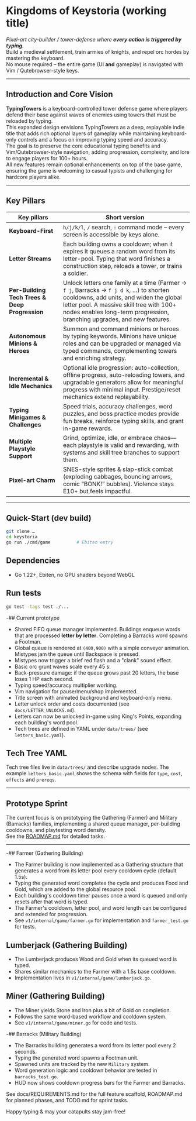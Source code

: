 # Kingdoms of Keystoria (working title)

*Pixel-art city-builder / tower-defense where **every action is triggered by typing.***  
Build a medieval settlement, train armies of knights, and repel orc hordes by mastering the keyboard.  
No mouse required – the entire game (UI **and** gameplay) is navigated with Vim / Qutebrowser-style keys.

---

## Introduction and Core Vision

**TypingTowers** is a keyboard-controlled tower defense game where players defend their base against waves of enemies using towers that must be reloaded by typing.  
This expanded design envisions TypingTowers as a deep, replayable indie title that adds rich optional layers of gameplay while maintaining keyboard-only controls and a focus on improving typing speed and accuracy.  
The goal is to preserve the core educational typing benefits and Vim/Qutebrowser-style navigation, adding progression, complexity, and lore to engage players for 100+ hours.  
All new features remain optional enhancements on top of the base game, ensuring the game is welcoming to casual typists and challenging for hardcore players alike.

---

## Key Pillars

| Key pillars | Short version |
|-------------|---------------|
| **Keyboard-First** | `h/j/k/l`, `/` search, `:` command mode – every screen is accessible by keys alone. |
| **Letter Streams** | Each building owns a cooldown; when it expires it queues a random word from its letter-pool. Typing that word finishes a construction step, reloads a tower, or trains a soldier. |
| **Per-Building Tech Trees & Deep Progression** | Unlock letters one family at a time (Farmer → `f j`, Barracks → `f j d k`, …) to shorten cooldowns, add units, and widen the global letter pool. A massive skill tree with 100+ nodes enables long-term progression, branching upgrades, and new features. |
| **Autonomous Minions & Heroes** | Summon and command minions or heroes by typing keywords. Minions have unique roles and can be upgraded or managed via typed commands, complementing towers and enriching strategy. |
| **Incremental & Idle Mechanics** | Optional idle progression: auto-collection, offline progress, auto-reloading towers, and upgradable generators allow for meaningful progress with minimal input. Prestige/reset mechanics extend replayability. |
| **Typing Minigames & Challenges** | Speed trials, accuracy challenges, word puzzles, and boss practice modes provide fun breaks, reinforce typing skills, and grant in-game rewards. |
| **Multiple Playstyle Support** | Grind, optimize, idle, or embrace chaos—each playstyle is valid and rewarding, with systems and skill tree branches to support them. |
| **Pixel-art Charm** | SNES-style sprites & slap-stick combat (exploding cabbages, bouncing arrows, comic “BONK!” bubbles). Violence stays E10+ but feels impactful. |

---

## Quick-Start (dev build)

```bash
git clone …
cd keystoria
go run ./cmd/game          # Ebiten entry
```

## Dependencies

- Go 1.22+, Ebiten, no GPU shaders beyond WebGL

## Run tests

```bash
go test -tags test ./...
```

-## Current prototype

- Shared FIFO queue manager implemented. Buildings enqueue words that are processed **letter by letter**. Completing a Barracks word spawns a Footman.
- Global queue is rendered at `(400,900)` with a simple conveyor animation. Mistypes jam the queue until Backspace is pressed.
- Mistypes now trigger a brief red flash and a "clank" sound effect.
- Basic orc grunt waves scale every 45 s.
 - Back-pressure damage: if the queue grows past 20 letters, the base loses 1 HP each second.
- Typing speed/accuracy multiplier working.
- Vim navigation for pause/menu/shop implemented.
- Title screen with animated background and keyboard-only menu.
- Letter unlock order and costs documented (see `docs/LETTER_UNLOCKS.md`).
- Letters can now be unlocked in-game using King's Points, expanding each building's word pool.
- Tech trees are defined in YAML under `data/trees/` (see `letters_basic.yaml`).

## Tech Tree YAML

Tech tree files live in `data/trees/` and describe upgrade nodes. The example
`letters_basic.yaml` shows the schema with fields for `type`, `cost`, `effects`
and `prereqs`.

---

## Prototype Sprint

The current focus is on prototyping the Gathering (Farmer) and Military (Barracks) families, implementing a shared queue manager, per-building cooldowns, and playtesting word density.  
See the [ROADMAP.md](./ROADMAP.md) for detailed tasks.

---

-## Farmer (Gathering Building)

- The Farmer building is now implemented as a Gathering structure that generates a word from its letter pool every cooldown cycle (default 1.5s).
- Typing the generated word completes the cycle and produces Food and Gold, which are added to the global resource pool.
- Each building's cooldown timer pauses once a word is queued and only resets after that word is typed.
- The Farmer's cooldown, letter pool, and word length can be configured and extended for progression.
- See `v1/internal/game/farmer.go` for implementation and `farmer_test.go` for tests.

## Lumberjack (Gathering Building)

- The Lumberjack produces Wood and Gold when its queued word is typed.
- Shares similar mechanics to the Farmer with a 1.5s base cooldown.
- Implementation lives in `v1/internal/game/lumberjack.go`.

## Miner (Gathering Building)

- The Miner yields Stone and Iron plus a bit of Gold on completion.
- Follows the same word-based workflow and cooldown system.
- See `v1/internal/game/miner.go` for code and tests.

-## Barracks (Military Building)

- The Barracks building generates a word from its letter pool every 2 seconds.
- Typing the generated word spawns a Footman unit.
- Spawned units are tracked by the new `Military` system.
- Word generation logic and cooldown behavior are tested in `barracks_test.go`.
- HUD now shows cooldown progress bars for the Farmer and Barracks.

See docs/REQUIREMENTS.md for the full feature scaffold, ROADMAP.md for planned phases, and TODO.md for sprint tasks.

Happy typing & may your catapults stay jam-free!
